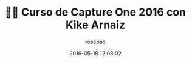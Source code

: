 ---
author: rosepac
bootstrap: true
title: "👩‍🏫 Curso de Capture One 2016 con Kike Arnaiz"
description: "📸 Curso de Capture One 2016 con Kike Arnaiz"
excerpt: "📸 Curso de Capture One 2016 con Kike Arnaiz"
header:
  video:
    id: playlist?list=PLyNvsloSbd7OBs4jXRV7OJBl2aYwgvRdE
    provider: youtube
comments: false
date: 2016-05-18 12:08:02
tags:
- Kike Arnaiz
- Capture One
categories:
- Vídeotutorial Fotografía
sidebar:
- title: "Menú Videoteca"
  nav: vteca
---